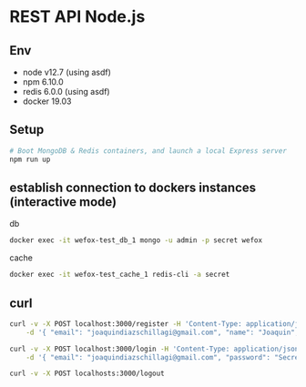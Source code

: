 # REST API Node.js

## Env

- node v12.7 (using asdf)
- npm 6.10.0
- redis 6.0.0 (using asdf)
- docker 19.03

## Setup 

```sh
# Boot MongoDB & Redis containers, and launch a local Express server
npm run up
```

## establish connection to dockers instances (interactive mode)

db
```sh
docker exec -it wefox-test_db_1 mongo -u admin -p secret wefox
```

cache
```sh
docker exec -it wefox-test_cache_1 redis-cli -a secret
```

## curl 

```sh
curl -v -X POST localhost:3000/register -H 'Content-Type: application/json' \
	-d '{ "email": "joaquindiazschillagi@gmail.com", "name": "Joaquin", "password": "Secret12", "passwordConfirmation": "Secret12" }'

curl -v -X POST localhost:3000/login -H 'Content-Type: application/json' \
	-d '{ "email": "joaquindiazschillagi@gmail.com", "password": "Secret12" }'

curl -v -X POST localhosts:3000/logout
```

